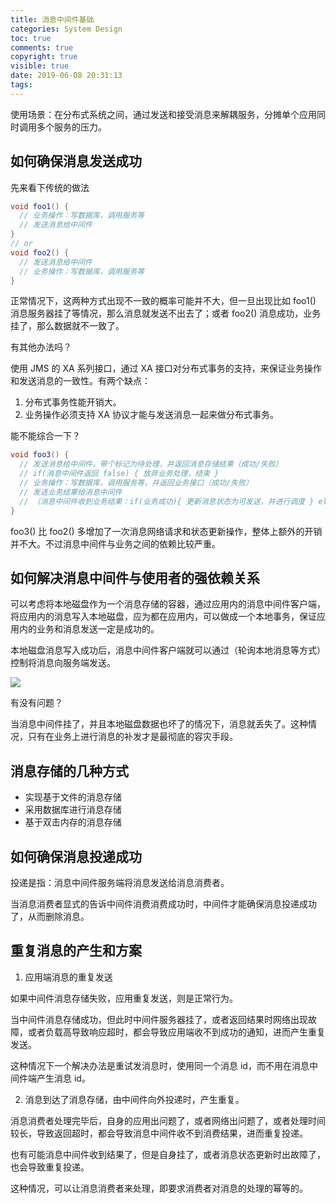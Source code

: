 ```yaml
---
title: 消息中间件基础
categories: System Design
toc: true
comments: true
copyright: true
visible: true
date: 2019-06-08 20:31:13
tags:
---
```


使用场景：在分布式系统之间，通过发送和接受消息来解耦服务，分摊单个应用同时调用多个服务的压力。

<!--more-->


## 如何确保消息发送成功

先来看下传统的做法

```java
void foo1() {
  // 业务操作：写数据库，调用服务等
  // 发送消息给中间件
}
// or
void foo2() {
  // 发送消息给中间件
  // 业务操作：写数据库，调用服务等
}
```
正常情况下，这两种方式出现不一致的概率可能并不大，但一旦出现比如 foo1() 消息服务器挂了等情况，那么消息就发送不出去了；或者 foo2() 消息成功，业务挂了，那么数据就不一致了。

有其他办法吗？

使用 JMS 的 XA 系列接口，通过 XA 接口对分布式事务的支持，来保证业务操作和发送消息的一致性。有两个缺点：
1. 分布式事务性能开销大。
2. 业务操作必须支持 XA 协议才能与发送消息一起来做分布式事务。


能不能综合一下？

```java
void foo3() {
  // 发送消息给中间件，带个标记为待处理，并返回消息存储结果（成功/失败）
  // if(消息中间件返回 false) { 放弃业务处理，结束 }
  // 业务操作：写数据库，调用服务等，并返回业务接口（成功/失败）
  // 发送业务结果给消息中间件
  // （消息中间件收到业务结果：if(业务成功){ 更新消息状态为可发送，并进行调度 } else { 删除消息，结束 }）
}
```

foo3() 比 foo2() 多增加了一次消息网络请求和状态更新操作，整体上额外的开销并不大。不过消息中间件与业务之间的依赖比较严重。


## 如何解决消息中间件与使用者的强依赖关系

可以考虑将本地磁盘作为一个消息存储的容器，通过应用内的消息中间件客户端，将应用内的消息写入本地磁盘，应为都在应用内，可以做成一个本地事务，保证应用内的业务和消息发送一定是成功的。

本地磁盘消息写入成功后，消息中间件客户端就可以通过（轮询本地消息等方式）控制将消息向服务端发送。

![](https://user-images.githubusercontent.com/8939151/59153124-19399b80-8a85-11e9-8aa4-7ce730dcdc80.png)

有没有问题？

当消息中间件挂了，并且本地磁盘数据也坏了的情况下，消息就丢失了。这种情况，只有在业务上进行消息的补发才是最彻底的容灾手段。


## 消息存储的几种方式

- 实现基于文件的消息存储
- 采用数据库进行消息存储
- 基于双击内存的消息存储


## 如何确保消息投递成功

投递是指：消息中间件服务端将消息发送给消息消费者。

当消息消费者显式的告诉中间件消费消费成功时，中间件才能确保消息投递成功了，从而删除消息。


## 重复消息的产生和方案

1. 应用端消息的重复发送

  如果中间件消息存储失败，应用重复发送，则是正常行为。

  当中间件消息存储成功，但此时中间件服务器挂了，或者返回结果时网络出现故障，或者负载高导致响应超时，都会导致应用端收不到成功的通知，进而产生重复发送。

  这种情况下一个解决办法是重试发消息时，使用同一个消息 id，而不用在消息中间件端产生消息 id。

2. 消息到达了消息存储，由中间件向外投递时，产生重复。

  消息消费者处理完毕后，自身的应用出问题了，或者网络出问题了，或者处理时间较长，导致返回超时，都会导致消息中间件收不到消费结果，进而重复投递。

  也有可能消息中间件收到结果了，但是自身挂了，或者消息状态更新时出故障了，也会导致重复投递。

  这种情况，可以让消息消费者来处理，即要求消费者对消息的处理的幂等的。



